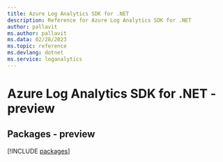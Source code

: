 ```yaml
---
title: Azure Log Analytics SDK for .NET
description: Reference for Azure Log Analytics SDK for .NET
author: pallavit
ms.author: pallavit
ms.data: 02/28/2023
ms.topic: reference
ms.devlang: dotnet
ms.service: loganalytics
---
```

# Azure Log Analytics SDK for .NET - preview
## Packages - preview
[!INCLUDE [packages](log-analytics-index.md)]
